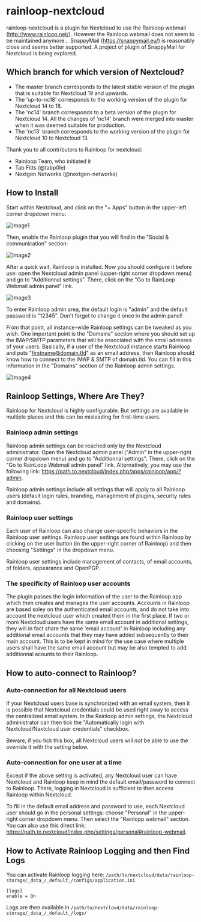 # rainloop-nextcloud

rainloop-nextcloud is a plugin for Nextcloud to use the Rainloop webmail (http://www.rainloop.net/). However the Rainloop webmail does not seem to be maintained anymore... SnappyMail (https://snappymail.eu/) is reasonably close and seems better supported. A project of plugin of SnappyMail for Nextcloud is being explored.

## Which branch for which version of Nextcloud?

- The master branch corresponds to the latest stable version of the plugin that is suitable for Nextcloud 19 and upwards.
- The 'up-to-nc18' corresponds to the working version of the plugin for Nextcloud 14 to 18.
- The 'nc14' branch corresponds to a beta version of the plugin for Nextcloud 14. All the changes of 'nc14' branch were merged into master when it was deemed suitable for production.
- The 'nc13' branch corresponds to the working version of the plugin for Nextcloud 10 to Nextcloud 13.


Thank you to all contributors to Rainloop for nextcloud:
- Rainloop Team, who initiated it
- Tab Fitts (@tabp0le)
- Nextgen Networks (@nextgen-networks)

## How to Install

Start within Nextcloud, and click on the "+ Apps" button in the upper-left corner dropdown menu:

![Image1](https://github.com/pierre-alain-b/rainloop-nextcloud/blob/master/screenshots/help_a1.png)

Then, enable the Rainloop plugin that you will find in the "Social & communication" section:

![Image2](https://github.com/pierre-alain-b/rainloop-nextcloud/blob/master/screenshots/help_a2.png)

After a quick wait, Rainloop is installed. Now you should configure it before use: open the Nextcloud admin panel (upper-right corner dropdown menu) and go to "Additionnal settings". There, click on the "Go to RainLoop Webmail admin panel" link.

![Image3](https://github.com/pierre-alain-b/rainloop-nextcloud/blob/master/screenshots/help_a3.png)

To enter Rainloop admin area, the default login is "admin" and the default password is "12345". Don't forget to change it once in the admin panel!

From that point, all instance-wide Rainloop settings can be tweaked as you wish. One important point is the "Domains" section where you should set up the IMAP/SMTP parameters that will be associated with the email adresses of your users. Basically, if a user of the Nextcloud instance starts Rainloop and puts "firstname@domain.tld" as an email address, then Rainloop should know how to connect to the IMAP & SMTP of domain.tld. You can fill in this information in the "Domains" section of the Rainloop admin settings.

![Image4](https://github.com/pierre-alain-b/rainloop-nextcloud/blob/master/screenshots/help_a4.png)

## Rainloop Settings, Where Are They?

Rainloop for Nextcloud is highly configurable. But settings are available in multiple places and this can be misleading for first-time users.

### Rainloop admin settings
Rainloop admin settings can be reached only by the Nextcloud administrator. Open the Nextcloud admin panel ("Admin" in the upper-right corner dropdown menu) and go to "Additionnal settings". There, click on the "Go to RainLoop Webmail admin panel" link. Alternatively, you may use the following link: https://path.to.nextcloud/index.php/apps/rainloop/app/?admin.

Rainloop admin settings include all settings that will apply to all Rainloop users (default login rules, branding, management of plugins, security rules and domains).

### Rainloop user settings
Each user of Rainloop can also change user-specific behaviors in the Rainloop user settings. Rainloop user settings are found within Rainloop by clicking on the user button (in the upper-right corner of Rainloop) and then choosing "Settings" in the dropdown menu.

Rainloop user settings include management of contacts, of email accounts, of folders, appearance and OpenPGP.

### The specificity of Rainloop user accounts
The plugin passes the login information of the user to the Rainloop app which then creates and manages the user accounts. Accounts in Rainloop are based soley on the authenticated email accounts, and do not take into account the nextcloud user which created them in the first place. If two or more Nextcloud users have the same email account in additional settings, they will in fact share the same 'email account' in Rainloop including any additional email accounts that they may have added subsequently to their main account.
This is to be kept in mind for the use case where multiple users shall have the same email account but may be also tempted to add additionnal acounts to their Rainloop.

## How to auto-connect to Rainloop?

### Auto-connection for all Nextcloud users
If your Nextcloud users base is synchronized with an email system, then it is possible that Nextcloud credentials could be used right away to access the centralized email system. In the Rainloop admin settings, the Nextcloud administrator can then tick the "Automatically login with Nextcloud/Nextcloud user credentials" checkbox.

Beware, if you tick this box, all Nextcloud users will *not* be able to use the override it with the setting below.

### Auto-connection for one user at a time
Except if the above setting is activated, any Nextcloud user can have Nextcloud and Rainloop keep in mind the default email/password to connect to Rainloop. There, logging in Nextcloud is sufficient to then access Rainloop within Nextcloud.

To fill in the default email address and password to use, each Nextcloud user should go in the personal settings: choose "Personal" in the upper-right corner dropdown menu. Then select the "Rainlopp webmail" section. You can also use this direct link: https://path.to.nextcloud/index.php/settings/personal#rainloop-webmail.


## How to Activate Rainloop Logging and then Find Logs

You can activate Rainloop logging here: `/path/to/nextcloud/data/rainloop-storage/_data_/_default_/configs/application.ini`
```
[logs]
enable = On
```
Logs are then available in `/path/to/nextcloud/data/rainloop-storage/_data_/_default_/logs/`
